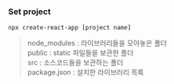 ### Set project

```
npx create-react-app [project name]
```
> node_modules : 라이브러리들을 모아놓은 폴더 <br>
public : static 파일들을 보관한 폴더 <br>
src : 소스코드들을 보관하는 폴더 <br>
package.json : 설치한 라이브러리 목록
